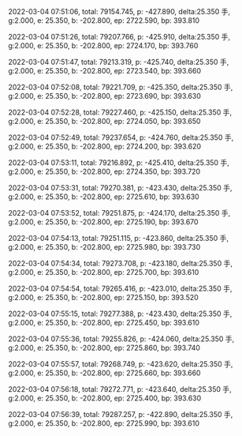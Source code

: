 2022-03-04 07:51:06, total: 79154.745, p: -427.890, delta:25.350 手, g:2.000, e: 25.350, b: -202.800, ep: 2722.590, bp: 393.810

2022-03-04 07:51:26, total: 79207.766, p: -425.910, delta:25.350 手, g:2.000, e: 25.350, b: -202.800, ep: 2724.170, bp: 393.760

2022-03-04 07:51:47, total: 79213.319, p: -425.740, delta:25.350 手, g:2.000, e: 25.350, b: -202.800, ep: 2723.540, bp: 393.660

2022-03-04 07:52:08, total: 79221.709, p: -425.350, delta:25.350 手, g:2.000, e: 25.350, b: -202.800, ep: 2723.690, bp: 393.630

2022-03-04 07:52:28, total: 79227.460, p: -425.150, delta:25.350 手, g:2.000, e: 25.350, b: -202.800, ep: 2724.050, bp: 393.650

2022-03-04 07:52:49, total: 79237.654, p: -424.760, delta:25.350 手, g:2.000, e: 25.350, b: -202.800, ep: 2724.200, bp: 393.620

2022-03-04 07:53:11, total: 79216.892, p: -425.410, delta:25.350 手, g:2.000, e: 25.350, b: -202.800, ep: 2724.350, bp: 393.720

2022-03-04 07:53:31, total: 79270.381, p: -423.430, delta:25.350 手, g:2.000, e: 25.350, b: -202.800, ep: 2725.610, bp: 393.630

2022-03-04 07:53:52, total: 79251.875, p: -424.170, delta:25.350 手, g:2.000, e: 25.350, b: -202.800, ep: 2725.190, bp: 393.670

2022-03-04 07:54:13, total: 79251.115, p: -423.860, delta:25.350 手, g:2.000, e: 25.350, b: -202.800, ep: 2725.980, bp: 393.730

2022-03-04 07:54:34, total: 79273.708, p: -423.180, delta:25.350 手, g:2.000, e: 25.350, b: -202.800, ep: 2725.700, bp: 393.610

2022-03-04 07:54:54, total: 79265.416, p: -423.010, delta:25.350 手, g:2.000, e: 25.350, b: -202.800, ep: 2725.150, bp: 393.520

2022-03-04 07:55:15, total: 79277.388, p: -423.430, delta:25.350 手, g:2.000, e: 25.350, b: -202.800, ep: 2725.450, bp: 393.610

2022-03-04 07:55:36, total: 79255.826, p: -424.060, delta:25.350 手, g:2.000, e: 25.350, b: -202.800, ep: 2725.860, bp: 393.740

2022-03-04 07:55:57, total: 79268.749, p: -423.620, delta:25.350 手, g:2.000, e: 25.350, b: -202.800, ep: 2725.660, bp: 393.660

2022-03-04 07:56:18, total: 79272.771, p: -423.640, delta:25.350 手, g:2.000, e: 25.350, b: -202.800, ep: 2725.400, bp: 393.630

2022-03-04 07:56:39, total: 79287.257, p: -422.890, delta:25.350 手, g:2.000, e: 25.350, b: -202.800, ep: 2725.990, bp: 393.610